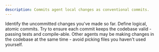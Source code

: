 ```yaml
---
description: Commits agent local changes as conventional commits.
---
```


Identify the uncommitted changes you've made so far. Define logical, atomic commits. Try to ensure each commit keeps the codebase valid - passing tests and compile-able. Other agents may be making changes in the codebase at the same time - avoid picking files you haven't used yourself.
